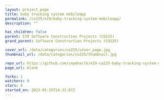 ```yaml
---
layout: project_page
title: baby tracking system mobileapp
permalink: /co225/e19/baby-tracking-system-mobileapp/
description: ""

has_children: false
parent: E19 Software Construction Projects (CO225)
grand_parent: Software Construction Projects (CO225)

cover_url: /data/categories/co225/cover_page.jpg
thumbnail_url: /data/categories/co225/thumbnail.jpg

repo_url: https://github.com/cepdnaclk/e19-co225-baby-tracking-system-mobileapp
page_url: blank

forks: 1
watchers: 0
stars: 0
started_on: 2023-05-25T14:31:07Z
---
```



